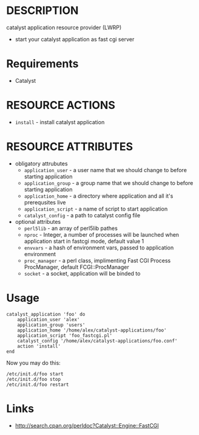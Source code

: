 DESCRIPTION
===========

catalyst application resource provider (LWRP)

* start your catalyst application as fast cgi server

Requirements
============

* Catalyst

RESOURCE ACTIONS
================

* `install` - install catalyst application

RESOURCE ATTRIBUTES
===================

* obligatory attrubutes
    * `application_user` - a user name that we should change to before starting application
    * `application_group` - a group name that we should change to before starting application
    * `application_home` - a directory where application and all it's prerequsites live
    * `application_script` - a name of script to start application
    * `catalyst_config` - a path to catalyst config file
* optional attributes
    * `perl5lib` - an array of perl5lib pathes
    * `nproc` - Integer, a number of processes will be launched when application start in fastcgi mode, default value 1
    * `envvars` - a hash of environment vars, passed to application environment
    * `proc_manager` - a perl class, implimenting Fast CGI Process ProcManager, default FCGI::ProcManager
    * `socket` - a socket, application will be binded to


Usage
=====

    catalyst_application 'foo' do
        application_user 'alex'
        application_group 'users'
        application_home '/home/alex/catalyst-applications/foo'
        application_script 'foo_fastcgi.pl'
        catalyst_config '/home/alex/catalyst-applications/foo.conf'
        action 'install'
    end

Now you may do this:

    /etc/init.d/foo start
    /etc/init.d/foo stop
    /etc/init.d/foo restart

Links
=====

* http://search.cpan.org/perldoc?Catalyst::Engine::FastCGI
